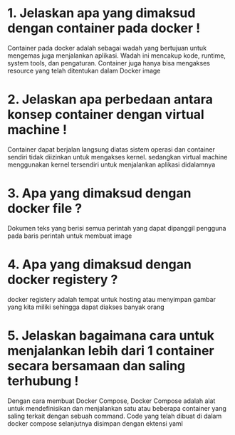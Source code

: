 # 1. Jelaskan apa yang dimaksud dengan container pada docker !

Container pada docker adalah sebagai wadah yang bertujuan untuk mengemas juga menjalankan aplikasi. Wadah ini mencakup kode, runtime, system tools, dan pengaturan. Container juga hanya bisa mengakses resource yang telah ditentukan dalam Docker image

# 2. Jelaskan apa perbedaan antara konsep container dengan virtual machine !

Container dapat berjalan langsung diatas sistem operasi dan container sendiri tidak diizinkan untuk mengakses kernel. sedangkan virtual machine menggunakan kernel tersendiri untuk menjalankan aplikasi didalamnya

# 3. Apa yang dimaksud dengan docker file ?

Dokumen teks yang berisi semua perintah yang dapat dipanggil pengguna pada baris perintah untuk membuat image

# 4. Apa yang dimaksud dengan docker registery ?

docker registery adalah tempat untuk hosting atau menyimpan gambar yang kita miliki sehingga dapat diakses banyak orang

# 5. Jelaskan bagaimana cara untuk menjalankan lebih dari 1 container secara bersamaan dan saling terhubung !

Dengan cara membuat Docker Compose, Docker Compose adalah alat untuk mendefinisikan dan menjalankan satu atau beberapa container yang saling terkait dengan sebuah command. Code yang telah dibuat di dalam docker compose selanjutnya disimpan dengan ektensi yaml
